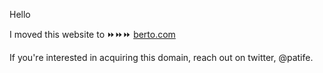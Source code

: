 Hello

I moved this website to ⏩⏩⏩ [berto.com](https://berto.com) 

If you're interested in acquiring this domain, reach out on twitter, @patife.
